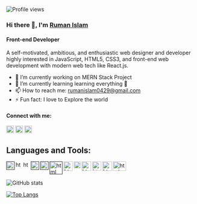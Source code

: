 ![Profile views](https://gpvc.arturio.dev/Ruman-Islam)  

### Hi there 👋, I'm <a href="">Ruman Islam</a>
#### Front-end Developer

A self-motivated, ambitious, and enthusiastic web designer and developer highly interested in JavaScript, HTML5, CSS3, and front-end web development with modern web tech like React.js.

- 🔭 I’m currently working on MERN Stack Project 
- 🌱 I’m currently learning learning everything 🤣 
- 📫 How to reach me: rumanislam0429@gmail.com 
- ⚡ Fun fact: I love to Explore the world 

#### Connect with me:
[<img src='https://camo.githubusercontent.com/a0182f84f3e188a2e03f07520e29be1eccdd96e4182adcb829c8f1633354bba6/68747470733a2f2f696d672e736869656c64732e696f2f62616467652f2532302d436f6e6e6563742d626c61636b3f636f6c6f723d313431373141266c6162656c436f6c6f723d323132313231266c6f676f3d6c696e6b6564696e266c6f676f436f6c6f723d666666666666' alt='linkedin' height='20'>](https://www.linkedin.com/in/https://www.linkedin.com/in/ruman-islam-6a567016a//)
[<img src='https://camo.githubusercontent.com/f8bcf3653634baab9e8dd74834fc4ef118c31e7d1805024d4d76aaba6369656b/68747470733a2f2f696d672e736869656c64732e696f2f62616467652f2532302d466f6c6c6f772d626c61636b3f636f6c6f723d313431373141266c6162656c436f6c6f723d313937366432266c6f676f3d66616365626f6f6b266c6f676f436f6c6f723d666666666666' alt='facebook' height='20'>](https://www.facebook.com/https://www.facebook.com/zayedkhan.ruman) 
[<img src='https://www.kindpng.com/picc/m/336-3367824_cloud-network-logo-png-transparent-png.png' alt='website' height='20'>](https://portfolio-ec16e.web.app/)  

## Languages and Tools:
<a href="">
    <img align="left" alt="html" width="22px" title="Visual Studio Code" src="https://raw.githubusercontent.com/prosany/prosany/main/images/visual-studio-code.svg" style="max-width: 100%;">
</a>
<a href="">
    <img align="left" alt="html" width="17px" title="HTML5" src="https://raw.githubusercontent.com/prosany/prosany/main/images/html5.svg" style="max-width: 100%;">
</a>
<a href="">
    <img align="left" alt="html" width="17px" title="CSS3" src="https://raw.githubusercontent.com/prosany/prosany/main/images/css-3.svg" style="max-width: 100%;">
</a>
<a href="">
    <img align="left" alt="html" width="22px" title="JavaScript" src="https://raw.githubusercontent.com/prosany/prosany/main/images/javascript.svg" style="max-width: 100%;">
</a>
<a href="">
    <img align="left" alt="html" width="22px" title="ReactJS" src="https://raw.githubusercontent.com/prosany/prosany/main/images/react-2.svg" style="max-width: 100%;">
</a>
<a href="">
    <img align="left" alt="html" width="34px" title="NodeJS" src="https://raw.githubusercontent.com/prosany/prosany/main/images/nodejs.svg" style="max-width: 100%;">
</a>
<a href="https://github.com/MofasserHossain">
    <img align="left" alt="html" width="24px" height="25px" title="MongoDB" src="https://raw.githubusercontent.com/prosany/prosany/main/images/mongodb.svg" style="max-width: 100%;">
</a>
<a href="https://github.com/MofasserHossain">
    <img align="left" alt="html" width="18px" title="Firebase" src="https://raw.githubusercontent.com/prosany/prosany/main/images/firebase.svg" style="max-width: 100%;">
</a>
<a href="https://github.com/MofasserHossain">
    <img align="left" alt="html" width="25px" title="Netlify" src="https://raw.githubusercontent.com/prosany/prosany/main/images/netlify.svg" style="max-width: 100%;">
</a>
<a href="https://github.com/MofasserHossain">
    <img align="left" alt="html" width="24px" title="Heroku" src="https://raw.githubusercontent.com/prosany/prosany/main/images/heroku.svg" style="max-width: 100%;">
</a>
<a href="https://github.com/MofasserHossain">
    <img align="left" alt="html" width="25px" title="Git" src="https://raw.githubusercontent.com/prosany/prosany/main/images/git.svg" style="max-width: 100%;">
</a>
<a href="https://github.com/MofasserHossain">
   <img align="left" alt="html" width="35px" height="25px" title="CPanel" src="https://raw.githubusercontent.com/prosany/prosany/main/images/cpanel.svg" style="max-width: 100%;">
</a>

<br/> <br/>

![GitHub stats](https://github-readme-stats.vercel.app/api?username=Ruman-Islam&show_icons=true&count_private=true)  

[![Top Langs](https://github-readme-stats.vercel.app/api/top-langs/?username=Ruman-Islam)](https://github.com/anuraghazra/github-readme-stats)
